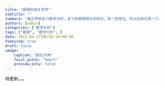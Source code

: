 ```yaml
---
title: "极限的相关思考"
subtitle: ""
summary: "最近考研复习数学分析，复习到极限相关的知识，有一些想法，所以总结记录一下，写成了这篇文章"
authors: [admin]
categories: ["数学分析"]
tags: ["极限", "数学分析", ]
date: 2021-04-17T00:02:20+08:00
featured: true
draft: false
image:
    caption: "欧拉大神"
    focal_point: "Smart"
    preview_only: false
---
```


待更新。。。